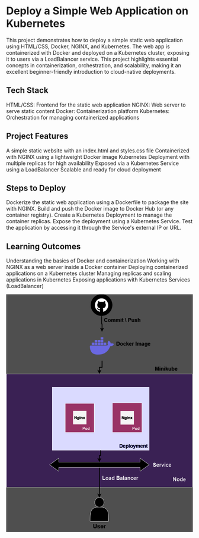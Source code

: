 # Deploy a Simple Web Application on Kubernetes
This project demonstrates how to deploy a simple static web application using HTML/CSS, Docker, NGINX, and Kubernetes. The web app is containerized with Docker and deployed on a Kubernetes cluster, exposing it to users via a LoadBalancer service. This project highlights essential concepts in containerization, orchestration, and scalability, making it an excellent beginner-friendly introduction to cloud-native deployments.

## Tech Stack
HTML/CSS: Frontend for the static web application
NGINX: Web server to serve static content
Docker: Containerization platform
Kubernetes: Orchestration for managing containerized applications

## Project Features
A simple static website with an index.html and styles.css file
Containerized with NGINX using a lightweight Docker image
Kubernetes Deployment with multiple replicas for high availability
Exposed via a Kubernetes Service using a LoadBalancer
Scalable and ready for cloud deployment

## Steps to Deploy
Dockerize the static web application using a Dockerfile to package the site with NGINX.
Build and push the Docker image to Docker Hub (or any container registry).
Create a Kubernetes Deployment to manage the container replicas.
Expose the deployment using a Kubernetes Service.
Test the application by accessing it through the Service's external IP or URL.

## Learning Outcomes
Understanding the basics of Docker and containerization
Working with NGINX as a web server inside a Docker container
Deploying containerized applications on a Kubernetes cluster
Managing replicas and scaling applications in Kubernetes
Exposing applications with Kubernetes Services (LoadBalancer)

![Kubernetes Architecture Diagram](https://github.com/SrilekhaS20/static-website/blob/main/images/Kubernetes_diagram.drawio.png)
